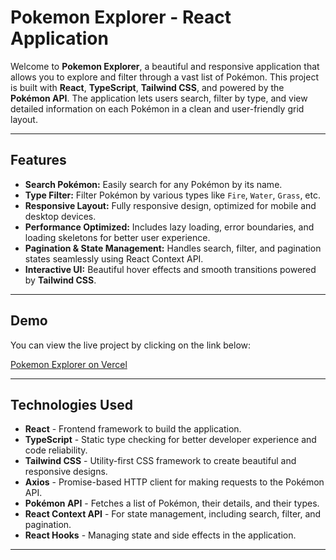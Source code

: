 # Pokemon Explorer - React Application

Welcome to **Pokemon Explorer**, a beautiful and responsive application that allows you to explore and filter through a vast list of Pokémon. This project is built with **React**, **TypeScript**, **Tailwind CSS**, and powered by the **Pokémon API**. The application lets users search, filter by type, and view detailed information on each Pokémon in a clean and user-friendly grid layout.

---

## Features

- **Search Pokémon:** Easily search for any Pokémon by its name.
- **Type Filter:** Filter Pokémon by various types like `Fire`, `Water`, `Grass`, etc.
- **Responsive Layout:** Fully responsive design, optimized for mobile and desktop devices.
- **Performance Optimized:** Includes lazy loading, error boundaries, and loading skeletons for better user experience.
- **Pagination & State Management:** Handles search, filter, and pagination states seamlessly using React Context API.
- **Interactive UI:** Beautiful hover effects and smooth transitions powered by **Tailwind CSS**.

---

## Demo

You can view the live project by clicking on the link below:

[Pokemon Explorer on Vercel](https://pokemon-webpage-2u4r-jyotirmaya-patis-projects.vercel.app/)

---

## Technologies Used

- **React** - Frontend framework to build the application.
- **TypeScript** - Static type checking for better developer experience and code reliability.
- **Tailwind CSS** - Utility-first CSS framework to create beautiful and responsive designs.
- **Axios** - Promise-based HTTP client for making requests to the Pokémon API.
- **Pokémon API** - Fetches a list of Pokémon, their details, and their types.
- **React Context API** - For state management, including search, filter, and pagination.
- **React Hooks** - Managing state and side effects in the application.

---
